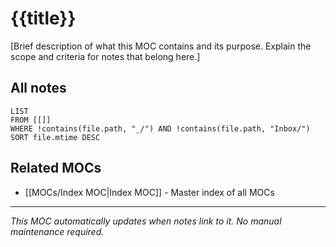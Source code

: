 
# {{title}}

[Brief description of what this MOC contains and its purpose. Explain the scope and criteria for notes that belong here.]

## All notes

```dataview
LIST
FROM [[]]
WHERE !contains(file.path, "_/") AND !contains(file.path, "Inbox/")
SORT file.mtime DESC
```

## Related MOCs

- [[MOCs/Index MOC|Index MOC]] - Master index of all MOCs

---

*This MOC automatically updates when notes link to it. No manual maintenance required.*
